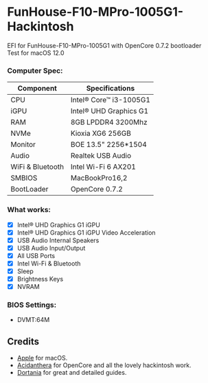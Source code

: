 # FunHouse-F10-MPro-1005G1-Hackintosh
EFI for FunHouse-F10-MPro-1005G1 with OpenCore 0.7.2 bootloader  
Test for macOS 12.0

### Computer Spec:

| Component        | Specifications                         |
| ---------------- | ---------------------------------------|
| CPU              | Intel® Core™ i3-1005G1                 |
| iGPU             | Intel® UHD Graphics G1                 |
| RAM              | 8GB LPDDR4 3200Mhz                     |
| NVMe             | Kioxia XG6 256GB                       |
| Monitor          | BOE 13.5" 2256*1504                    |
| Audio            | Realtek USB Audio                      |
| WiFi & Bluetooth | Intel Wi-Fi 6 AX201                    |
| SMBIOS           | MacBookPro16,2                         |
| BootLoader       | OpenCore 0.7.2                         |

### What works:

- [x] Intel® UHD Graphics G1 iGPU
- [x] Intel® UHD Graphics G1 iGPU Video Acceleration
- [x] USB Audio Internal Speakers
- [x] USB Audio Input/Output
- [x] All USB Ports
- [x] Intel Wi-Fi & Bluetooth
- [x] Sleep
- [x] Brightness Keys
- [x] NVRAM

### BIOS Settings:

* DVMT:64M

## Credits

- [Apple](https://apple.com) for macOS.
- [Acidanthera](https://github.com/acidanthera) for OpenCore and all the lovely hackintosh work.
- [Dortania](https://github.com/dortania) for great and detailed guides.
